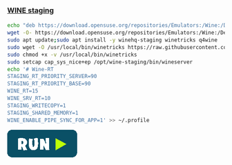 ### [WINE staging](https://wiki.winehq.org/Wine-Staging)
```bash
echo "deb https://download.opensuse.org/repositories/Emulators:/Wine:/Debian/xUbuntu_19.10 ./" | sudo tee /etc/apt/sources.list.d/wine-obs.list
wget -O- https://download.opensuse.org/repositories/Emulators:/Wine:/Debian/xUbuntu_19.10/Release.key | gpg --dearmor | sudo tee /etc/apt/trusted.gpg.d/wine-obs.gpg
sudo apt update;sudo apt install -y winehq-staging winetricks q4wine
sudo wget -O /usr/local/bin/winetricks https://raw.githubusercontent.com/Winetricks/winetricks/master/src/winetricks
sudo chmod +x -v /usr/local/bin/winetricks
sudo setcap cap_sys_nice+ep /opt/wine-staging/bin/wineserver
echo '# Wine-RT
STAGING_RT_PRIORITY_SERVER=90
STAGING_RT_PRIORITY_BASE=90
WINE_RT=15
WINE_SRV_RT=10
STAGING_WRITECOPY=1
STAGING_SHARED_MEMORY=1
WINE_ENABLE_PIPE_SYNC_FOR_APP=1' >> ~/.profile
```
[![bashrun-url](../resources/bashrun.png)](br:https://raw.githubusercontent.com/rauldipeas/Unity-XP/master/extras/wine-staging.md)